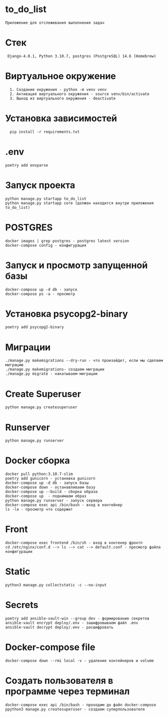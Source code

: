 # to_do_list

    Приложение для отслеживания выполнения задач

# Cтек
     Django-4.0.1, Python 3.10.7, postgres (PostgreSQL) 14.6 (Homebrew)

# Виртуальное окружение
      1. Создание окружения - python -m venv venv
      2. Активация виртуального окружения - source venv/bin/activate
      3. Выход из виртуального окружения - deactivate

# Установка зависимостей
      pip install -r requirements.txt

# .env
    poetry add envparse

# Запуск проекта
    python manage.py startapp to_do_list
    python manage.py startapp core (должен находится внутри приложения to_do_list)

# POSTGRES
    docker images | grep postgres - postgres latest version
    docker-compose config - конфигурация

# Запуск и просмотр запущенной базы
    docker-compose up -d db - запуск
    docker-compose ps -a - просмотр


# Установка psycopg2-binary
    poetry add psycopg2-binary

# Миграции
    ./manage.py makemigrations --dry-run - что произайдет, если мы сделаем миграцию
    ./manage.py makemigrations- создаем миграции
    ./manage.py migrate - накатываем миграции

# Create Superuser
    python manage.py createsuperuser

# Runserver
    python manage.py runserver

# Docker сборка
    docker pull python:3.10.7-slim
    poetry add gunicorn - установка gunicorn
    docker-compose up -d db - запуск базы
    docker-compose down - останавливаем базу
    docker-compose up --build - сборка образа
    docker-compose up  - поднимаем образ
    python manage.py runserver - запуск сервера
    docker-compose exec api /bin/bash - вход в контейнер
    ls -la - просмотр что содержит

# Front
    docker-compose exec frontend /bin/sh - вход в контенер фронтп
    cd /etc/nginx/conf.d --> ls --> cat --> default.conf - просмотр файла конфигурации

# Static
    python3 manage.py collectstatic -c --no-input

# Secrets
    poetry add ansible-vault-win --group dev - формирование секретов
    ansible-vault encrypt deploy/.env - зашифровываем файл .env
    ansible-vault decrypt deploy/.env - расшифровать


# Docker-compose file
    docker-compose down --rmi local -v - удаление контейнеров и volume
# Создать пользователя в программе через терминал
    docker-compose exec api /bin/bash - проходим до файл docker-compose 
    ppython3 manage.py createsuperuser - создаем суперпользователя